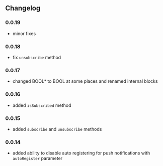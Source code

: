 ## Changelog

### 0.0.19
* minor fixes

### 0.0.18
* fix `unsubscribe` method

### 0.0.17
* changed BOOL* to BOOL at some places and renamed internal blocks

### 0.0.16
* added `isSubscribed` method

### 0.0.15
* added `subscribe` and `unsubscribe` methods

### 0.0.14
* added ability to disable auto registering for push notifications with `autoRegister` parameter

